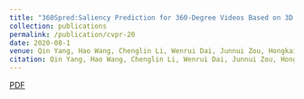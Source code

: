 ```yaml
---
title: "360Spred:Saliency Prediction for 360-Degree Videos Based on 3D Separate Graph Convolutional Networks"
collection: publications
permalink: /publication/cvpr-20
date: 2020-08-1
venue: Qin Yang, Hao Wang, Chenglin Li, Wenrui Dai, Junnui Zou, Hongkai Xiong, Pascal Frossard, “360Spred:Saliency Prediction for 360-Degree Videos Based on 3D Separate Graph Convolutional Networks”, submitted to IEEE Transactions on Multimedia (TMM).
citation: Qin Yang, Hao Wang, Chenglin Li, Wenrui Dai, Junnui Zou, Hongkai Xiong, Pascal Frossard, “360Spred：Saliency Prediction for 360-Degree Videos Based on 3D Separate Graph Convolutional Networks”, submitted to IEEE Transactions on Multimedia (TMM).
---
```

[PDF](https://QinYang12.github.io/files/cvpr-20.pdf)
